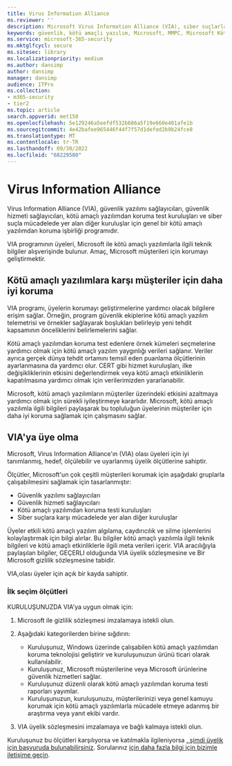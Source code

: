```yaml
---
title: Virus Information Alliance
ms.reviewer: ''
description: Microsoft Virus Information Alliance (VIA), siber suçlarla mücadele eden kuruluşlar için işbirliğine dayalı bir kötü amaçlı yazılımdan koruma programıdır.
keywords: güvenlik, kötü amaçlı yazılım, Microsoft, MMPC, Microsoft Kötü Amaçlı Yazılımdan Koruma Merkezi, iş ortakları, paylaşım, örnekler, satıcı değişimi, CSS, ittifak, WDSI
ms.service: microsoft-365-security
ms.mktglfcycl: secure
ms.sitesec: library
ms.localizationpriority: medium
ms.author: dansimp
author: dansimp
manager: dansimp
audience: ITPro
ms.collection:
- m365-security
- tier2
ms.topic: article
search.appverid: met150
ms.openlocfilehash: 5e129246a5eefdf532b686a5f19e660e401afe1b
ms.sourcegitcommit: 4e42bafee965446f44f7f57d1defed2b9b24fce8
ms.translationtype: MT
ms.contentlocale: tr-TR
ms.lasthandoff: 09/30/2022
ms.locfileid: "68229580"
---
```

# <a name="virus-information-alliance"></a>Virus Information Alliance

Virus Information Alliance (VIA), güvenlik yazılımı sağlayıcıları, güvenlik hizmeti sağlayıcıları, kötü amaçlı yazılımdan koruma test kuruluşları ve siber suçla mücadelede yer alan diğer kuruluşlar için genel bir kötü amaçlı yazılımdan koruma işbirliği programıdır.

VIA programının üyeleri, Microsoft ile kötü amaçlı yazılımlarla ilgili teknik bilgiler alışverişinde bulunur. Amaç, Microsoft müşterileri için korumayı geliştirmektir.

## <a name="better-protection-for-customers-against-malware"></a>Kötü amaçlı yazılımlara karşı müşteriler için daha iyi koruma

VIA programı, üyelerin korumayı geliştirmelerine yardımcı olacak bilgilere erişim sağlar. Örneğin, program güvenlik ekiplerine kötü amaçlı yazılım telemetrisi ve örnekler sağlayarak boşlukları belirleyip yeni tehdit kapsamının önceliklerini belirlemelerini sağlar.

Kötü amaçlı yazılımdan koruma test edenlere örnek kümeleri seçmelerine yardımcı olmak için kötü amaçlı yazılım yaygınlığı verileri sağlanır. Veriler ayrıca gerçek dünya tehdit ortamını temsil eden puanlama ölçütlerinin ayarlanmasına da yardımcı olur. CERT gibi hizmet kuruluşları, ilke değişikliklerinin etkisini değerlendirmek veya kötü amaçlı etkinliklerin kapatılmasına yardımcı olmak için verilerimizden yararlanabilir.

Microsoft, kötü amaçlı yazılımların müşteriler üzerindeki etkisini azaltmaya yardımcı olmak için sürekli iyileştirmeye kararlıdır. Microsoft, kötü amaçlı yazılımla ilgili bilgileri paylaşarak bu topluluğun üyelerinin müşteriler için daha iyi koruma sağlamak için çalışmasını sağlar.

## <a name="becoming-a-member-of-via"></a>VIA'ya üye olma

Microsoft, Virus Information Alliance'ın (VIA) olası üyeleri için iyi tanımlanmış, hedef, ölçülebilir ve uyarlanmış üyelik ölçütlerine sahiptir.

Ölçütler, Microsoft'un çok çeşitli müşterileri korumak için aşağıdaki gruplarla çalışabilmesini sağlamak için tasarlanmıştır:

- Güvenlik yazılımı sağlayıcıları
- Güvenlik hizmeti sağlayıcıları
- Kötü amaçlı yazılımdan koruma testi kuruluşları
- Siber suçlara karşı mücadelede yer alan diğer kuruluşlar

Üyeler etkili kötü amaçlı yazılım algılama, caydırıcılık ve silme işlemlerini kolaylaştırmak için bilgi alırlar. Bu bilgiler kötü amaçlı yazılımla ilgili teknik bilgileri ve kötü amaçlı etkinliklerle ilgili meta verileri içerir. VIA aracılığıyla paylaşılan bilgiler, GEÇERLI olduğunda VIA üyelik sözleşmesine ve Bir Microsoft gizlilik sözleşmesine tabidir.

VIA,olası üyeler için açık bir kayda sahiptir.

### <a name="initial-selection-criteria"></a>İlk seçim ölçütleri

KURULUŞUNUZDA VIA'ya uygun olmak için:

1. Microsoft ile gizlilik sözleşmesi imzalamaya istekli olun.

2. Aşağıdaki kategorilerden birine sığdırın:

    - Kuruluşunuz, Windows üzerinde çalışabilen kötü amaçlı yazılımdan koruma teknolojisi geliştirir ve kuruluşunuzun ürünü ticari olarak kullanılabilir.
    - Kuruluşunuz, Microsoft müşterilerine veya Microsoft ürünlerine güvenlik hizmetleri sağlar.
    - Kuruluşunuz düzenli olarak kötü amaçlı yazılımdan koruma testi raporları yayımlar.
    - Kuruluşunuzun, kuruluşunuzu, müşterilerinizi veya genel kamuyu korumak için kötü amaçlı yazılımlarla mücadele etmeye adanmış bir araştırma veya yanıt ekibi vardır.

3. VIA üyelik sözleşmesini imzalamaya ve bağlı kalmaya istekli olun.

Kuruluşunuz bu ölçütleri karşılıyorsa ve katılmakla ilgileniyorsa [, şimdi üyelik için başvuruda bulunabilirsiniz](https://www.microsoft.com/wdsi/alliances/apply-alliance-membership). Sorularınız [için daha fazla bilgi için bizimle iletişime geçin](https://www.microsoft.com/wdsi/alliances/collaboration-inquiry).
